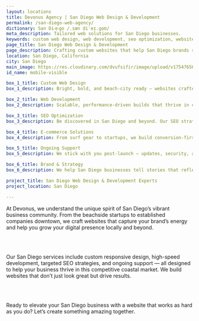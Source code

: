 ```yaml
---
layout: locations
title: Devonus Agency | San Diego Web Design & Development
permalink: /san-diego-web-agency/
dictionary: San Di‧e‧go /ˌsæn diˈeɪ.ɡoʊ/
meta_description: Tailored web solutions for San Diego businesses.
keywords: custom web design, web development, seo optimization, website maintenance, san diego web design, san diego california
page_title: San Diego Web Design & Development
page_description: Crafting custom websites that help San Diego brands stand out online.
location: San Diego, California
city: San Diego
main_image: https://res.cloudinary.com/dvufsifir/image/upload/v1754765646/san-diego_qaoewo.webp
id_name: mobile-visible

box_1_title: Custom Web Design
box_1_description: Bright, bold, and beach-city ready — websites crafted for San Diego brands who want to make waves.

box_2_title: Web Development
box_2_description: Scalable, performance-driven builds that thrive in competitive, fast-moving markets.

box_3_title: SEO Optimization
box_3_description: Be discovered in San Diego and beyond. Our SEO strategies attract the right traffic, right where it matters.

box_4_title: E-commerce Solutions
box_4_description: From surf gear to startups, we build conversion-first online stores for San Diego sellers.

box_5_title: Ongoing Support
box_5_description: We stick with you post-launch — updates, security, and site health all handled.

box_6_title: Brand & Strategy
box_6_description: We help San Diego businesses tell stories that reflect their unique vibe and scale with purpose.

project_title: San Diego Web Design & Development Experts  
project_location: San Diego

---
```


At Devonus, we understand the unique spirit of San Diego’s vibrant business community. From the beachside startups to established companies downtown, we craft websites that capture your brand’s energy and help you grow your digital presence locally and beyond.

<br>  
<br>

Our San Diego services include custom responsive design, high-speed development, targeted SEO strategies, and ongoing support — all designed to help your business thrive in this competitive coastal market. We build websites that don’t just look great but drive results.

<br>  
<br>

Ready to elevate your San Diego business with a website that works as hard as you do? Let’s create something amazing together.
